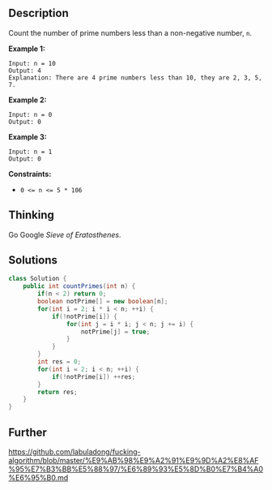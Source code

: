 ## Description

Count the number of prime numbers less than a non-negative number, `n`.

 

**Example 1:**

```
Input: n = 10
Output: 4
Explanation: There are 4 prime numbers less than 10, they are 2, 3, 5, 7.
```

**Example 2:**

```
Input: n = 0
Output: 0
```

**Example 3:**

```
Input: n = 1
Output: 0
```

 

**Constraints:**

- `0 <= n <= 5 * 106`

## Thinking

Go Google *Sieve of Eratosthenes*.

## Solutions

~~~java
class Solution {
    public int countPrimes(int n) {
        if(n < 2) return 0;
        boolean notPrime[] = new boolean[n];
        for(int i = 2; i * i < n; ++i) {
            if(!notPrime[i]) {
                for(int j = i * i; j < n; j += i) {
                    notPrime[j] = true;
                }
            }
        }
        int res = 0;
        for(int i = 2; i < n; ++i) {
            if(!notPrime[i]) ++res;
        }
        return res;
    }
}
~~~



## Further

https://github.com/labuladong/fucking-algorithm/blob/master/%E9%AB%98%E9%A2%91%E9%9D%A2%E8%AF%95%E7%B3%BB%E5%88%97/%E6%89%93%E5%8D%B0%E7%B4%A0%E6%95%B0.md